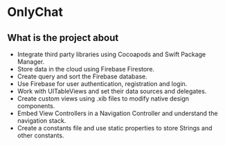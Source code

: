 

# OnlyChat


## What is the project about

* Integrate third party libraries using Cocoapods and Swift Package Manager.
* Store data in the cloud using Firebase Firestore.
* Create query and sort the Firebase database.
* Use Firebase for user authentication, registration and login.
* Work with UITableViews and set their data sources and delegates.
* Create custom views using .xib files to modify native design components.
* Embed View Controllers in a Navigation Controller and understand the navigation stack.
* Create a constants file and use static properties to store Strings and other constants.




